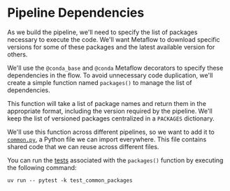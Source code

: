 # Pipeline Dependencies

As we build the pipeline, we'll need to specify the list of packages necessary to execute the code. We'll want Metaflow to download specific versions for some of these packages and the latest available version for others.

We'll use the `@conda_base` and `@conda` Metaflow decorators to specify these dependencies in the flow. To avoid unnecessary code duplication, we'll create a simple function named `packages()` to manage the list of dependencies.

This function will take a list of package names and return them in the appropriate format, including the version required by the pipeline. We'll keep the list of versioned packages centralized in a `PACKAGES` dictionary.

We'll use this function across different pipelines, so we want to add it to [`common.py`](pipelines/common.py), a Python file we can import everywhere. This file contains shared code that we can reuse across different files.

You can run the [tests](tests/test_common_packages.py) associated with the `packages()` function by executing the following command:

```shell
uv run -- pytest -k test_common_packages
```